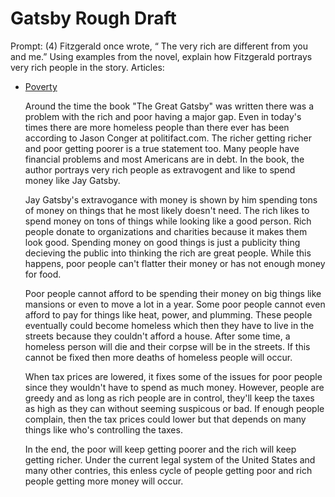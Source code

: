 # Gatsby Rough Draft

Prompt: (4) Fitzgerald once wrote, “ The very rich are different from you and me.” Using examples from the novel, explain how Fitzgerald portrays very rich people in the story.
Articles:
 - [Poverty](https://www.politifact.com/oregon/statements/2013/oct/24/jason-conger/are-there-more-people-living-poverty-now-there-wer/)

	Around the time the book "The Great Gatsby" was written there was a problem with the rich and poor having a major gap. Even in
	today's times there are more homeless people than there ever has been according to Jason Conger at politifact.com. The richer getting richer and poor getting poorer is a true statement too. Many people have financial problems and most Americans are in debt. In the book, the author portrays very rich people as extravogent and like to spend money like Jay Gatsby.

	Jay Gatsby's extravogance with money is shown by him spending tons of money on things that he most likely doesn't need. The rich likes to spend money on tons of things while looking like a good person. Rich people donate to organizations and charities because it makes them look good. Spending money on good things is just a publicity thing decieving the public into thinking the rich are great people. While this happens, poor people can't flatter their money or has not enough money for food.

	Poor people cannot afford to be spending their money on big things like mansions or even to move a lot in a year. Some poor people cannot even afford to pay for things like heat, power, and plumming. These people eventually could become homeless which then they have to live in the streets because they couldn't afford a house. After some time, a homeless person will die and their corpse will be in the streets. If this cannot be fixed then more deaths of homeless people will occur.

	When tax prices are lowered, it fixes some of the issues for poor people since they wouldn't have to spend as much money. However, people are greedy and as long as rich people are in control, they'll keep the taxes as high as they can without seeming suspicous or bad. If enough people complain, then the tax prices could lower but that depends on many things like who's controlling the taxes.

	In the end, the poor will keep getting poorer and the rich will keep getting richer. Under the current legal system of the United States and many other contries, this enless cycle of people getting poor and rich people getting more money will occur.
